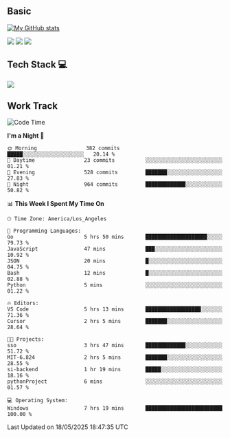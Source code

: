 ## Basic
 
[![My GitHub stats](https://github-readme-stats.vercel.app/api?username=Zzhihon&show_icons=true&theme=purple)](https://github.com/Zzhihon)
 
 [![](https://img.shields.io/badge/website-4493f8?style=for-the-badge&logo=About.me&logoColor=purple)](https://tatakal.com/)
 [![](https://img.shields.io/badge/RSS-4493f8?style=for-the-badge&logo=rss&logoColor=purple)](https://tatakal.com/feed/)
 [![](https://img.shields.io/badge/Email-4493f8?style=for-the-badge&logo=gmail&logoColor=purple)](mailto:bt1q@tatakal.com)

## Tech Stack 💻

<a href="https://skillicons.dev">
  <img src="https://skillicons.dev/icons?i=py,html,css,javascript,bash,java,vue,go,nodejs,cpp" />
</a>

</br>

## Work Track

<!--START_SECTION:waka-->
![Code Time](http://img.shields.io/badge/Code%20Time-266%20hrs%2029%20mins-blue)

**I'm a Night 🦉** 

```text
🌞 Morning                382 commits         █████░░░░░░░░░░░░░░░░░░░░   20.14 % 
🌆 Daytime                23 commits          ░░░░░░░░░░░░░░░░░░░░░░░░░   01.21 % 
🌃 Evening                528 commits         ███████░░░░░░░░░░░░░░░░░░   27.83 % 
🌙 Night                  964 commits         █████████████░░░░░░░░░░░░   50.82 % 
```


📊 **This Week I Spent My Time On** 

```text
🕑︎ Time Zone: America/Los_Angeles

💬 Programming Languages: 
Go                       5 hrs 50 mins       ████████████████████░░░░░   79.73 % 
JavaScript               47 mins             ███░░░░░░░░░░░░░░░░░░░░░░   10.92 % 
JSON                     20 mins             █░░░░░░░░░░░░░░░░░░░░░░░░   04.75 % 
Bash                     12 mins             █░░░░░░░░░░░░░░░░░░░░░░░░   02.88 % 
Python                   5 mins              ░░░░░░░░░░░░░░░░░░░░░░░░░   01.22 % 

🔥 Editors: 
VS Code                  5 hrs 13 mins       ██████████████████░░░░░░░   71.36 % 
Cursor                   2 hrs 5 mins        ███████░░░░░░░░░░░░░░░░░░   28.64 % 

🐱‍💻 Projects: 
sso                      3 hrs 47 mins       █████████████░░░░░░░░░░░░   51.72 % 
MIT-6.824                2 hrs 5 mins        ███████░░░░░░░░░░░░░░░░░░   28.55 % 
si-backend               1 hr 19 mins        █████░░░░░░░░░░░░░░░░░░░░   18.16 % 
pythonProject            6 mins              ░░░░░░░░░░░░░░░░░░░░░░░░░   01.57 % 

💻 Operating System: 
Windows                  7 hrs 19 mins       █████████████████████████   100.00 % 
```


 Last Updated on 18/05/2025 18:47:35 UTC
<!--END_SECTION:waka-->
